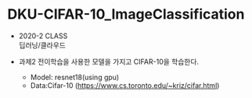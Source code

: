 # DKU-CIFAR-10_ImageClassification
- 2020-2 CLASS  
  딥러닝/클라우드

- 과제2 
  전이학습을 사용한 모델을 가지고 CIFAR-10을 학습한다.
  - Model: resnet18(using gpu)
  - Data:Cifar-10
  (https://www.cs.toronto.edu/~kriz/cifar.html)
